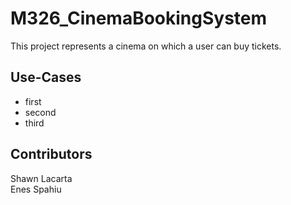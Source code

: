 # M326_CinemaBookingSystem
This project represents a cinema on which a user can buy tickets. 

## Use-Cases
* first
* second
* third

## Contributors
Shawn Lacarta  
Enes Spahiu
